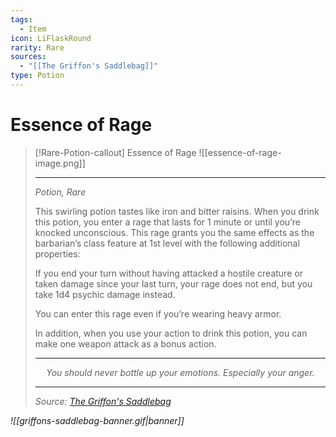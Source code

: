 ```yaml
---
tags:
  - Item
icon: LiFlaskRound
rarity: Rare
sources:
  - "[[The Griffon's Saddlebag]]"
type: Potion
---
```


# Essence of Rage

>[!Rare-Potion-callout] Essence of Rage
> ![[essence-of-rage-image.png]]
> - - -
> _Potion, Rare_
>
>This swirling potion tastes like iron and bitter raisins. When you drink this potion, you enter a rage that lasts for 1 minute or until you’re knocked unconscious. This rage grants you the same effects as the barbarian’s class feature at 1st level with the following additional properties:
>
>If you end your turn without having attacked a hostile creature or taken damage since your last turn, your rage does not end, but you take 1d4 psychic damage instead.
>
>You can enter this rage even if you’re wearing heavy armor.
>
>In addition, when you use your action to drink this potion, you can make one weapon attack as a bonus action.
>
> ---
> <p style="text-align:center;"><i><p style="text-align:center;"><i>You should never bottle up your emotions. Especially your anger.</i></p>
>
> ---
> Source: [The Griffon's Saddlebag](https://www.thegriffonssaddlebag.com/)

![[griffons-saddlebag-banner.gif|banner]]
